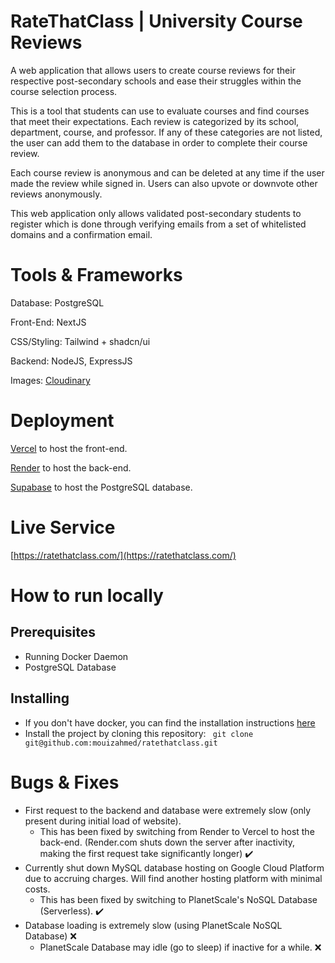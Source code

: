 # RateThatClass | University Course Reviews

A web application that allows users to create course reviews for their respective post-secondary schools and ease their struggles within the course selection process.

This is a tool that students can use to evaluate courses and find courses that meet their expectations. Each review is categorized by its school, department, course, and professor. If any of these categories are not listed, the user can add them to the database in order to complete their course review.

Each course review is anonymous and can be deleted at any time if the user made the review while signed in. Users can also upvote or downvote other reviews anonymously.

This web application only allows validated post-secondary students to register which is done through verifying emails from a set of whitelisted domains and a confirmation email.

# Tools & Frameworks

Database: PostgreSQL

Front-End: NextJS

CSS/Styling: Tailwind + shadcn/ui

Backend: NodeJS, ExpressJS

Images: [Cloudinary](https://cloudinary.com/)

# Deployment

[Vercel](https://vercel.com/) to host the front-end.

[Render](https://render.com/) to host the back-end.

[Supabase](https://supabase.com/) to host the PostgreSQL database.

# Live Service

[https://ratethatclass.com/](https://ratethatclass.com/)

# How to run locally

## Prerequisites

- Running Docker Daemon
- PostgreSQL Database

## Installing

- If you don't have docker, you can find the installation instructions [here]()
- Install the project by cloning this repository: ` git clone git@github.com:mouizahmed/ratethatclass.git`

# Bugs & Fixes

- First request to the backend and database were extremely slow (only present during initial load of website).
  - This has been fixed by switching from Render to Vercel to host the back-end. (Render.com shuts down the server after inactivity, making the first request take significantly longer) :heavy_check_mark:
- Currently shut down MySQL database hosting on Google Cloud Platform due to accruing charges. Will find another hosting platform with minimal costs.
  - This has been fixed by switching to PlanetScale's NoSQL Database (Serverless). :heavy_check_mark:
- Database loading is extremely slow (using PlanetScale NoSQL Database) :x:
  - PlanetScale Database may idle (go to sleep) if inactive for a while. :x:

